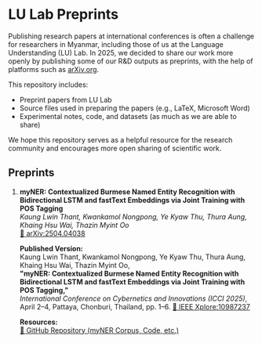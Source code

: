 # LU Lab Preprints

Publishing research papers at international conferences is often a challenge for researchers in Myanmar, including those of us at the Language Understanding (LU) Lab. In 2025, we decided to share our work more openly by publishing some of our R&D outputs as preprints, with the help of platforms such as [arXiv.org](https://arxiv.org).

This repository includes:

- Preprint papers from LU Lab
- Source files used in preparing the papers (e.g., LaTeX, Microsoft Word)
- Experimental notes, code, and datasets (as much as we are able to share)

We hope this repository serves as a helpful resource for the research community and encourages more open sharing of scientific work.

## Preprints

1. **myNER: Contextualized Burmese Named Entity Recognition with Bidirectional LSTM and fastText Embeddings via Joint Training with POS Tagging**  
   *Kaung Lwin Thant, Kwankamol Nongpong, Ye Kyaw Thu, Thura Aung, Khaing Hsu Wai, Thazin Myint Oo*  
   [📄 arXiv:2504.04038](https://arxiv.org/abs/2504.04038)  

   **Published Version:**  
   Kaung Lwin Thant, Kwankamol Nongpong, Ye Kyaw Thu, Thura Aung, Khaing Hsu Wai, Thazin Myint Oo,  
   **"myNER: Contextualized Burmese Named Entity Recognition with Bidirectional LSTM and fastText Embeddings via Joint Training with POS Tagging,"**  
   *International Conference on Cybernetics and Innovations (ICCI 2025)*, April 2–4, Pattaya, Chonburi, Thailand, pp. 1–6.
   [📄 IEEE Xplore:10987237](https://ieeexplore.ieee.org/document/10987237)

   **Resources:**  
   [🔗 GitHub Repository (myNER Corpus, Code, etc.)](https://github.com/ye-kyaw-thu/myNER)



